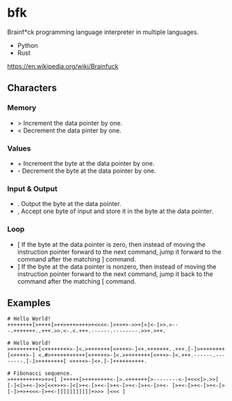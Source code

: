# bfk
Brainf*ck programming language interpreter in multiple languages.

- Python
- Rust

https://en.wikipedia.org/wiki/Brainfuck

## Characters

### Memory

* \> Increment the data pointer by one.
* \< Decrement the data pinter by one.

### Values

* \+ Increment the byte at the data pointer by one.
* \- Decrement the byte at the data pointer by one.

### Input & Output

* \. Output the byte at the data pointer.
* \, Accept one byte of input and store it in the byte at the data pointer.

### Loop

* \[ If the byte at the data pointer is zero, then instead of moving the instruction pointer forward to the next command, jump it forward to the command after the matching ] command.
* \] If the byte at the data pointer is nonzero, then instead of moving the instruction pointer forward to the next command, jump it back to the command after the matching [ command.

## Examples

```
# Hello World!
++++++++[>++++[>++>+++>+++>+<<<<-]>+>+>->>+[<]<-]>>.>---.+++++++..+++.>>.<-.<.+++.------.--------.>>+.>++.

# Hello World!
>+++++++++[<++++++++>-]<.>+++++++[<++++>-]<+.+++++++..+++.[-]>++++++++[<++++>-] <.#>+++++++++++[<+++++>-]<.>++++++++[<+++>-]<.+++.------.--------.[-]>++++++++[ <++++>-]<+.[-]++++++++++.

# Fibonacci sequence.
>++++++++++>+>+[ [+++++[>++++++++<-]>.<++++++[>--------<-]+<<<]>.>>[ [-]<[>+<-]>>[<<+>+>-]<[>+<-[>+<-[>+<-[>+<-[>+<-[>+<- [>+<-[>+<-[>+<-[>[-]>+>+<<<-[>+<-]]]]]]]]]]]+>>> ]<<< ]

```
